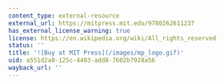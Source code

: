 ```yaml
---
content_type: external-resource
external_url: https://mitpress.mit.edu/9780262611237
has_external_license_warning: true
license: https://en.wikipedia.org/wiki/All_rights_reserved
status: ''
title: '![Buy at MIT Press](/images/mp_logo.gif)'
uid: a551d2a0-125c-4493-add8-7602b7928a56
wayback_url: ''
---
```

